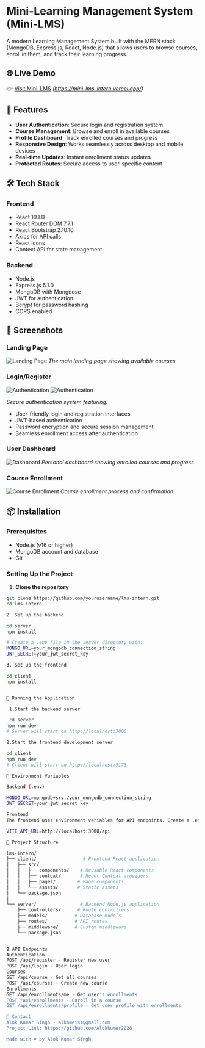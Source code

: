 # Mini-Learning Management System (Mini-LMS)

A modern Learning Management System built with the MERN stack (MongoDB, Express.js, React, Node.js) that allows users to browse courses, enroll in them, and track their learning progress.

## 🌐 Live Demo

👉 [Visit Mini-LMS](#) *(https://mini-lms-intern.vercel.app/)*   


## 🚀 Features

- **User Authentication**: Secure login and registration system
- **Course Management**: Browse and enroll in available courses
- **Profile Dashboard**: Track enrolled courses and progress
- **Responsive Design**: Works seamlessly across desktop and mobile devices
- **Real-time Updates**: Instant enrollment status updates
- **Protected Routes**: Secure access to user-specific content

## 🛠️ Tech Stack

### Frontend
- React 19.1.0
- React Router DOM 7.7.1
- React Bootstrap 2.10.10
- Axios for API calls
- React Icons
- Context API for state management

### Backend
- Node.js
- Express.js 5.1.0
- MongoDB with Mongoose
- JWT for authentication
- Bcrypt for password hashing
- CORS enabled



## 📸 Screenshots

### Landing Page
![Landing Page](./screenshots/ui.png)
*The main landing page showing available courses*

### Login/Register
![Authentication](./screenshots/login.png)
![Authentication](./screenshots/register.png)


*Secure authentication system featuring:*
- User-friendly login and registration interfaces
- JWT-based authentication
- Password encryption and secure session management
- Seamless enrollment access after authentication

### User Dashboard
![Dashboard](./screenshots/data.png)
*Personal dashboard showing enrolled courses and progress*

### Course Enrollment
![Course Enrollment](./screenshots/enrollment.png)
*Course enrollment process and confirmation*

## 📦 Installation

### Prerequisites
- Node.js (v16 or higher)
- MongoDB account and database
- Git

### Setting Up the Project

1. **Clone the repository**
```bash
git clone https://github.com/yourusername/lms-intern.git
cd lms-intern

2 .Set up the backend

cd server
npm install

# Create a .env file in the server directory with:
MONGO_URL=your_mongodb_connection_string
JWT_SECRET=your_jwt_secret_key

3. Set up the frontend

cd client
npm install


🚀 Running the Application

 1.Start the backend server

 cd server
npm run dev
# Server will start on http://localhost:3000

2.Start the frontend development server

cd client
npm run dev
# Client will start on http://localhost:5173

🔑 Environment Variables

Backend (.env)

MONGO_URL=mongodb+srv:/your_mongodb_connection_string
JWT_SECRET=your_jwt_secret_key

Frontend
The frontend uses environment variables for API endpoints. Create a .env file in the client directory:

VITE_API_URL=http://localhost:3000/api

📁 Project Structure

lms-intern/
├── client/                 # Frontend React application
│   ├── src/
│   │   ├── components/    # Reusable React components
│   │   ├── context/       # React Context providers
│   │   ├── pages/        # Page components
│   │   └── assets/       # Static assets
│   └── package.json
│
└── server/                # Backend Node.js application
    ├── controllers/      # Route controllers
    ├── models/          # Database models
    ├── routes/          # API routes
    ├── middleware/      # Custom middleware
    └── package.json


🔒 API Endpoints
Authentication
POST /api/register - Register new user
POST /api/login - User login
Courses
GET /api/course - Get all courses
POST /api/courses - Create new course
Enrollments
GET /api/enrollments/me - Get user's enrollments
POST /api/enrollments - Enroll in a course
GET /api/enrollments/profile - Get user profile with enrollments

🤝 Contact
Alok Kumar Singh - alkhmeist@gmail.com
Project Link: https://github.com/Alokkumar2228

Made with ❤️ by Alok Kumar Singh
